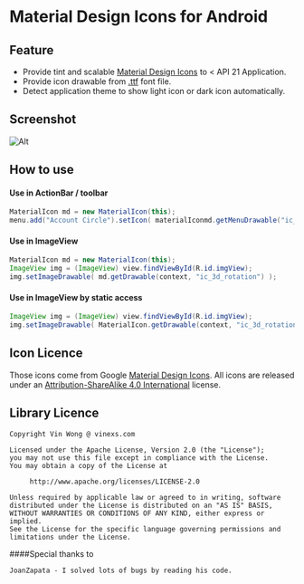 # Material Design Icons for Android

## Feature
* Provide tint and scalable [Material Design Icons](https://github.com/google/material-design-icons) to < API 21 Application.
* Provide icon drawable from [.ttf](https://github.com/vin89423/material-design-icons-for-android/tree/master/library/res/raw) font file.
* Detect application theme to show light icon or dark icon automatically.
	
## Screenshot

![Alt](https://raw.githubusercontent.com/vin89423/material-design-icons-for-android/master/sample.gif)

## How to use

#### Use in ActionBar / toolbar
```java
MaterialIcon md = new MaterialIcon(this);
menu.add("Account Circle").setIcon( materialIconmd.getMenuDrawable("ic_account_circle") );

```
#### Use in ImageView
```java
MaterialIcon md = new MaterialIcon(this);
ImageView img = (ImageView) view.findViewById(R.id.imgView);
img.setImageDrawable( md.getDrawable(context, "ic_3d_rotation") );
```

#### Use in ImageView by static access
```java
ImageView img = (ImageView) view.findViewById(R.id.imgView);
img.setImageDrawable( MaterialIcon.getDrawable(context, "ic_3d_rotation") );
```

## Icon Licence

Those icons come from Google [Material Design Icons](https://github.com/google/material-design-icons). All icons are released under an [Attribution-ShareAlike 4.0 International](http://creativecommons.org/licenses/by-sa/4.0/) license.

## Library Licence

```
Copyright Vin Wong @ vinexs.com

Licensed under the Apache License, Version 2.0 (the "License");
you may not use this file except in compliance with the License.
You may obtain a copy of the License at

     http://www.apache.org/licenses/LICENSE-2.0

Unless required by applicable law or agreed to in writing, software
distributed under the License is distributed on an "AS IS" BASIS,
WITHOUT WARRANTIES OR CONDITIONS OF ANY KIND, either express or implied.
See the License for the specific language governing permissions and
limitations under the License.

```

####Special thanks to
```
JoanZapata - I solved lots of bugs by reading his code.
```
